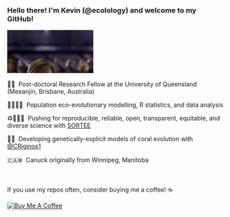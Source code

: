 ### Hello there! I'm Kevin (@ecolology) and welcome to my GitHub!

<img src="star-wars-hello-there.gif" alt="hello-there" width="200"/>

🦘🌴 &nbsp;Post-doctoral Research Fellow at the University of Queensland (Meeanjin, Brisbane, Australia)

🧑🏽‍💻🐠 &nbsp;Population eco-evolutionary modelling, R statistics, and data analysis

♻️👩🏾‍🔬 &nbsp;Pushing for reproducible, reliable, open, transparent, equitable, and diverse science with [SORTEE](https://www.sortee.org/)

🧬🪸 &nbsp;Developing genetically-explicit models of coral evolution with [@CRiginos1](https://github.com/CRiginos1)

🇨🇦❄️ &nbsp;Canuck originally from Winnipeg, Manitoba

<br>

If you use my repos often, consider buying me a coffee! ☕

<a href="https://www.buymeacoffee.com/ecolology" target="_blank"><img src="https://www.buymeacoffee.com/assets/img/custom_images/orange_img.png" alt="Buy Me A Coffee" style="height: 41px !important;width: 174px !important;box-shadow: 0px 3px 2px 0px rgba(190, 190, 190, 0.5) !important;-webkit-box-shadow: 0px 3px 2px 0px rgba(190, 190, 190, 0.5) !important;" ></a>


